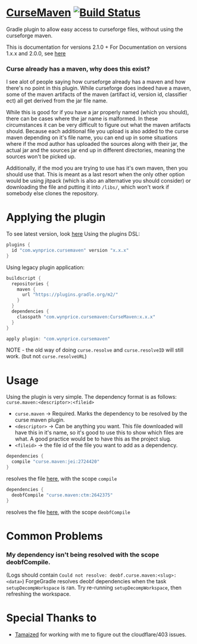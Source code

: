 # [CurseMaven](https://login.gradle.org/plugin/com.wynprice.cursemaven) [![Build Status](https://travis-ci.org/Wyn-Price/CurseMaven.svg?branch=master)](https://travis-ci.org/Wyn-Price/CurseMaven)  
Gradle plugin to allow easy access to curseforge files, without using the curseforge maven.

This is documentation for versions 2.1.0 +
For Documentation on versions 1.x.x and 2.0.0, see [here](https://github.com/Wyn-Price/CurseMaven/blob/db9e2bf2daa9dc1cb8de883653c7cd63cb0b7e1f/README.md)

### Curse already has a maven, why does this exist?
I see alot of people saying how curseforge already has a maven and how there's no point in this plugin. While curseforge does indeed have a maven, some of the maven artifacts of the maven (artifact id, version id, classifier ect) all get derived from the jar file name. 

While this is good for if you have a jar properly named (which you should), there can be cases where the jar name is malformed. In these circumstances it can be very difficult to figure out what the maven artifacts should. 
Because each additional file you upload is also added to the curse maven depending on it's file name, you can end up in some situations where if the mod author has uploaded the sources along with their jar, the actual jar and the sources jar end up in different directories, meaning the sources won't be picked up. 

Additionally, if the mod you are trying to use has it's own maven, then you should use that. This is meant as a last resort when the only other option would be using jitpack (which is also an alternative you should consider) or downloading the file and putting it into `/libs/`, which won't work if somebody else clones the repository. 


# Applying the plugin
To see latest version, look [here](https://login.gradle.org/plugin/com.wynprice.cursemaven)
Using the plugins DSL:
```gradle
plugins {
  id "com.wynprice.cursemaven" version "x.x.x"
}
```
Using legacy plugin application:
```gradle
buildscript {
  repositories {
    maven {
      url "https://plugins.gradle.org/m2/"
    }
  }
  dependencies {
    classpath "com.wynprice.cursemaven:CurseMaven:x.x.x"
  }
}

apply plugin: "com.wynprice.cursemaven"
```
NOTE - the old way of doing `curse.resolve` and `curse.resolveID` will still work. (but not `curse.resolveURL`)
# Usage
Using the plugin is very simple. The dependency format is as follows:  
`curse.maven:<descriptor>:<fileid>`
 - `curse.maven` -> Required. Marks the dependency to be resolved by the curse maven plugin.
 - `<descriptor>` -> Can be anything you want. This file downloaded will have this in it's name, so it's good to use this to show which files are what. A good practice would be to have this as the project slug.
 - `<fileid>` -> the file id of the file you want to add as a dependency. 
```gradle
dependencies {
  compile "curse.maven:jei:2724420"
}
```
resolves the file [here](https://www.curseforge.com/minecraft/mc-mods/jei/files/2724420), with the scope `compile`

```gradle
dependencies {
  deobfCompile "curse.maven:ctm:2642375"
}
```
resolves the file [here](https://www.curseforge.com/minecraft/mc-mods/ctm/files/2642375), with the scope `deobfCompile`
# Common Problems
### My dependency isn't being resolved with the scope deobfCompile.
(Logs should contain `Could not resolve: deobf.curse.maven:<slug>:<data>`)
ForgeGradle resolves deobf dependencies when the task `setupDecompWorkspace` is ran. Try re-running `setupDecompWorkspace`, then refreshing the workspace.
# Special Thanks to 
 - [Tamaized](https://github.com/Tamaized) for working with me to figure out the cloudflare/403 issues.

